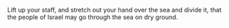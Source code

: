 Lift up your staff, and stretch out your hand over the sea and divide it, that the people of Israel may go through the sea on dry ground.
